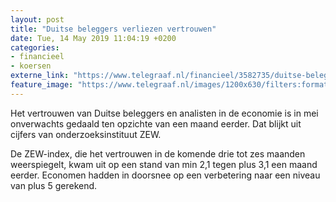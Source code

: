 ```yaml
---
layout: post
title: "Duitse beleggers verliezen vertrouwen"
date: Tue, 14 May 2019 11:04:19 +0200
categories: 
- financieel 
- koersen 
externe_link: "https://www.telegraaf.nl/financieel/3582735/duitse-beleggers-verliezen-vertrouwen"
feature_image: "https://www.telegraaf.nl/images/1200x630/filters:format(jpeg):quality(80)/cdn-kiosk-api.telegraaf.nl/84a422cc-7627-11e9-b1c7-02d2fb1aa1d7.jpg"
---
```


<p class="intro">Het vertrouwen van Duitse beleggers en analisten in de economie is in mei onverwachts gedaald ten opzichte van een maand eerder. Dat blijkt uit cijfers van onderzoeksinstituut ZEW.</p> <p>De ZEW-index, die het vertrouwen in de komende drie tot zes maanden weerspiegelt, kwam uit op een stand van min 2,1 tegen plus 3,1 een maand eerder. Economen hadden in doorsnee op een verbetering naar een niveau van plus 5 gerekend.</p>
